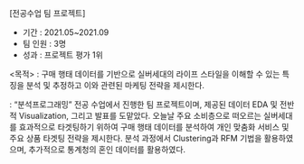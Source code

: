 [전공수업 팀 프로젝트]
- 기간 : 2021.05~2021.09
- 팀 인원 : 3명
- 성과 : 프로젝트 평가 1위

<목적> : 구매 행태 데이터를 기반으로 실버세대의 라이프 스타일을 이해할 수 있는 특징을 분석 및 추정하고 이와 관련된 마케팅 전략을 제시한다.
<Summary> : “분석프로그래밍” 전공 수업에서 진행한 팀 프로젝트이며, 제공된 데이터 EDA 및 전반적 Visualization, 그리고 발표를 도맡았다. 오늘날 주요 소비층으로 떠오르는 실버세대를 효과적으로 타겟팅하기 위하여 구매 행태 데이터를 분석하여 개인 맞춤화 서비스 및 주요 상품 타겟팅 전략을 제시한다. 분석 과정에서 Clustering과 RFM 기법을 활용하였으며, 추가적으로 통계청의 혼인 데이터를 활용하였다.
